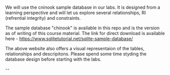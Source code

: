 We will use the cninook sample database in our labs. It is designed from a learning perspective and will let us explore several relationships, RI (refrential integrity) and constraints. 


The sample database "chinook" is available in this repo and is the version as of writing of this course material. 
The link for direct download is available here - https://www.sqlitetutorial.net/sqlite-sample-database/

The above website also offers a visual representaion of the tables, relationships and descripitons. Please spend some time styding the database design before starting with the labs. 

--

